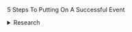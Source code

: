5 Steps To Putting On A Successful Event
<details>
* <summary>Research</summary>
 
  * Define your goals and objectives
  * Outline what your event will entail, and check it is feasible
  
</details>
